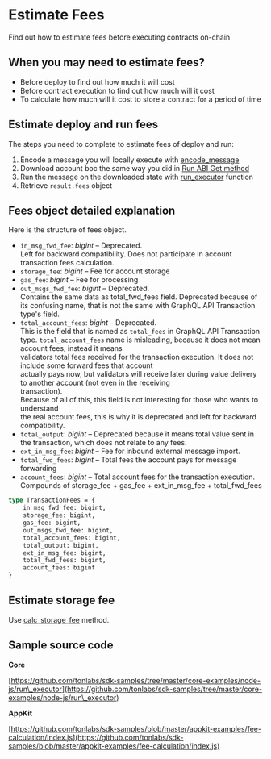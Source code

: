 # Estimate Fees

Find out how to estimate fees before executing contracts on-chain

## When you may need to estimate fees?

* Before deploy to find out how much it will cost
* Before contract execution to find out how much will it cost
* To calculate how much will it cost to store a contract for a period of time

## Estimate deploy and run fees

The steps you need to complete to estimate fees of deploy and run:

1. Encode a message you will locally execute with [encode\_message](../../reference/types-and-methods/mod\_abi.md#encode\_message)
2. Download account boc the same way you did in [Run ABI Get method](run\_abi\_get\_method.md)
3. Run the message on the downloaded state with [run\_executor](../../reference/types-and-methods/mod\_tvm.md#run\_executor) function
4. Retrieve `result.fees` object

## Fees object detailed explanation

Here is the structure of fees object.

* `in_msg_fwd_fee`: _bigint_ – Deprecated.\
  Left for backward compatibility. Does not participate in account transaction fees calculation.
* `storage_fee`: _bigint_ – Fee for account storage
* `gas_fee`: _bigint_ – Fee for processing
* `out_msgs_fwd_fee`: _bigint_ – Deprecated.\
  Contains the same data as total\_fwd\_fees field. Deprecated because of its confusing name, that is not the same with GraphQL API Transaction type's field.
* `total_account_fees`: _bigint_ – Deprecated.\
  This is the field that is named as `total_fees` in GraphQL API Transaction type. `total_account_fees` name is misleading, because it does not mean account fees, instead it means\
  validators total fees received for the transaction execution. It does not include some forward fees that account\
  actually pays now, but validators will receive later during value delivery to another account (not even in the receiving\
  transaction).\
  Because of all of this, this field is not interesting for those who wants to understand\
  the real account fees, this is why it is deprecated and left for backward compatibility.
* `total_output`: _bigint_ – Deprecated because it means total value sent in the transaction, which does not relate to any fees.
* `ext_in_msg_fee`: _bigint_ – Fee for inbound external message import.
* `total_fwd_fees`: _bigint_ – Total fees the account pays for message forwarding
* `account_fees`: _bigint_ – Total account fees for the transaction execution. Compounds of storage\_fee + gas\_fee + ext\_in\_msg\_fee + total\_fwd\_fees

```graphql
type TransactionFees = {
    in_msg_fwd_fee: bigint,
    storage_fee: bigint,
    gas_fee: bigint,
    out_msgs_fwd_fee: bigint,
    total_account_fees: bigint,
    total_output: bigint,
    ext_in_msg_fee: bigint,
    total_fwd_fees: bigint,
    account_fees: bigint
}
```

## Estimate storage fee

Use [calc\_storage\_fee](../../reference/types-and-methods/mod\_utils.md#calc\_storage\_fee) method.

## Sample source code

**Core**

[https://github.com/tonlabs/sdk-samples/tree/master/core-examples/node-js/run\_executor](https://github.com/tonlabs/sdk-samples/tree/master/core-examples/node-js/run\_executor)

**AppKit**

[https://github.com/tonlabs/sdk-samples/blob/master/appkit-examples/fee-calculation/index.js](https://github.com/tonlabs/sdk-samples/blob/master/appkit-examples/fee-calculation/index.js)
